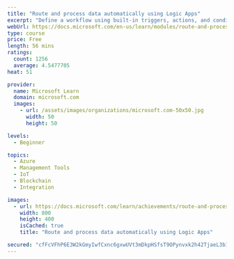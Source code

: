 ```yaml
---
title: "Route and process data automatically using Logic Apps"
excerpt: "Define a workflow using built-in triggers, actions, and conditional operators. Your workflow will run automatically when data is available, process the data in the cloud, record results in a database, and send email notifications."
webUrl: https://docs.microsoft.com/en-us/learn/modules/route-and-process-data-logic-apps/
type: course
price: Free
length: 56 mins
ratings:
  count: 1256
  average: 4.5477705
heat: 51

provider:
  name: Microsoft Learn
  domain: microsoft.com
  images:
    - url: /assets/images/organizations/microsoft.com-50x50.jpg
      width: 50
      height: 50

levels:
  - Beginner

topics:
  - Azure
  - Management Tools
  - IoT
  - Blockchain
  - Integration

images:
  - url: https://docs.microsoft.com/learn/achievements/route-and-process-data-logic-apps-social.png
    width: 800
    height: 400
    isCached: true
    title: "Route and process data automatically using Logic Apps"

secured: "cfFcVFhP6E3W2kGmyIwfCxnc6gxwUVt3mDkpHSfsT9OPynvxk2h42TjaeL3b1g/NhsIH0ul/boOk2xcxfoHyJPO309jiqZzlFs2rlwESEIE4QTtWZiJUGtHmS5rM8QIwKjLy4lb9JzqNrMWbDdqjFws58exmmXycFwVxQ4sm44TDAZ/ExfQZli7lf74GbkWnbdRkKtJz1P11SztkIwJkegzfTalcZmew3OmlOBLWZajwMSGGAVy2rsAzpIss6Aykaf0ElM69ehYy71AspwwzyTlQnSep+s33SZpleLvR48Oc9TezAgfql/wt2YxwiZrv2XnOyEGWZrqmCMCC/7QX8z2yu2ZNj74Zx22LAS8fKL0XMyj8QC1VdQh8cwU+/gfpM9RVbyOLwekbTASJwM4TbQ==;vdq0mO47MmB0uTsurOAibw=="
---
```



